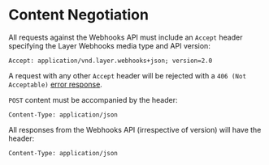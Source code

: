 # Content Negotiation

All requests against the Webhooks API must include an `Accept` header specifying the Layer Webhooks media type and API version:

```text
Accept: application/vnd.layer.webhooks+json; version=2.0
```

A request with any other `Accept` header will be rejected with a `406 (Not Acceptable)` [error response](/docs/webhooks/rest#errors).

`POST` content must be accompanied by the header:

```text
Content-Type: application/json
```

All responses from the Webhooks API (irrespective of version) will have the header:

```text
Content-Type: application/json
```
